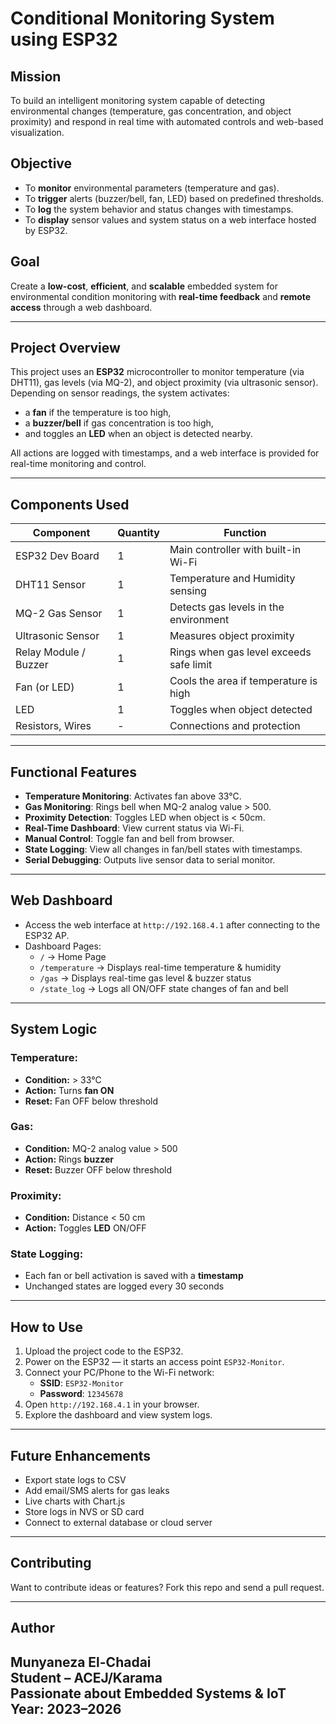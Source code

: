 #  Conditional Monitoring System using ESP32

##  Mission
To build an intelligent monitoring system capable of detecting environmental changes (temperature, gas concentration, and object proximity) and respond in real time with automated controls and web-based visualization.

##  Objective
- To **monitor** environmental parameters (temperature and gas).
- To **trigger** alerts (buzzer/bell, fan, LED) based on predefined thresholds.
- To **log** the system behavior and status changes with timestamps.
- To **display** sensor values and system status on a web interface hosted by ESP32.

##  Goal
Create a **low-cost**, **efficient**, and **scalable** embedded system for environmental condition monitoring with **real-time feedback** and **remote access** through a web dashboard.

---

## Project Overview

This project uses an **ESP32** microcontroller to monitor temperature (via DHT11), gas levels (via MQ-2), and object proximity (via ultrasonic sensor). Depending on sensor readings, the system activates:
- a **fan** if the temperature is too high,
- a **buzzer/bell** if gas concentration is too high,
- and toggles an **LED** when an object is detected nearby.

All actions are logged with timestamps, and a web interface is provided for real-time monitoring and control.

---

##  Components Used

| Component             | Quantity | Function                                       |
|----------------------|----------|------------------------------------------------|
| ESP32 Dev Board      | 1        | Main controller with built-in Wi-Fi           |
| DHT11 Sensor         | 1        | Temperature and Humidity sensing              |
| MQ-2 Gas Sensor      | 1        | Detects gas levels in the environment         |
| Ultrasonic Sensor    | 1        | Measures object proximity                     |
| Relay Module / Buzzer| 1        | Rings when gas level exceeds safe limit       |
| Fan (or LED)         | 1        | Cools the area if temperature is high         |
| LED                  | 1        | Toggles when object detected                  |
| Resistors, Wires     | -        | Connections and protection                    |

---

##  Functional Features

-  **Temperature Monitoring**: Activates fan above 33°C.
-  **Gas Monitoring**: Rings bell when MQ-2 analog value > 500.
-  **Proximity Detection**: Toggles LED when object is < 50cm.
-  **Real-Time Dashboard**: View current status via Wi-Fi.
-  **Manual Control**: Toggle fan and bell from browser.
-  **State Logging**: View all changes in fan/bell states with timestamps.
-  **Serial Debugging**: Outputs live sensor data to serial monitor.

---

##  Web Dashboard

- Access the web interface at `http://192.168.4.1` after connecting to the ESP32 AP.
- Dashboard Pages:
  - `/` → Home Page
  - `/temperature` → Displays real-time temperature & humidity
  - `/gas` → Displays real-time gas level & buzzer status
  - `/state_log` → Logs all ON/OFF state changes of fan and bell

---

## System Logic

###  Temperature:
- **Condition:** > 33°C
- **Action:** Turns **fan ON**
- **Reset:** Fan OFF below threshold

###  Gas:
- **Condition:** MQ-2 analog value > 500
- **Action:** Rings **buzzer**
- **Reset:** Buzzer OFF below threshold

###  Proximity:
- **Condition:** Distance < 50 cm
- **Action:** Toggles **LED** ON/OFF

###  State Logging:
- Each fan or bell activation is saved with a **timestamp**
- Unchanged states are logged every 30 seconds

---

##  How to Use

1. Upload the project code to the ESP32.
2. Power on the ESP32 — it starts an access point `ESP32-Monitor`.
3. Connect your PC/Phone to the Wi-Fi network:
   - **SSID**: `ESP32-Monitor`
   - **Password**: `12345678`
4. Open `http://192.168.4.1` in your browser.
5. Explore the dashboard and view system logs.

---

##  Future Enhancements

- Export state logs to CSV
- Add email/SMS alerts for gas leaks
- Live charts with Chart.js
- Store logs in NVS or SD card
- Connect to external database or cloud server

---

##  Contributing

Want to contribute ideas or features? Fork this repo and send a pull request.

---

##  Author

**Munyaneza El-Chadai**  
Student – ACEJ/Karama  
Passionate about Embedded Systems & IoT  
Year: 2023–2026
---
